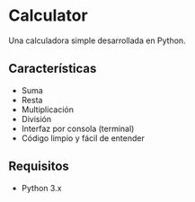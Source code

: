 # Calculator

Una calculadora simple desarrollada en Python.

## Características

- Suma
- Resta
- Multiplicación
- División
- Interfaz por consola (terminal)
- Código limpio y fácil de entender

## Requisitos

- Python 3.x

